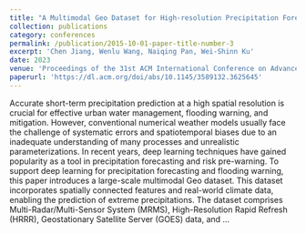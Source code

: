 ```yaml
---
title: "A Multimodal Geo Dataset for High-resolution Precipitation Forecasting"
collection: publications
category: conferences
permalink: /publication/2015-10-01-paper-title-number-3
excerpt: 'Chen Jiang, Wenlu Wang, Naiqing Pan, Wei-Shinn Ku'
date: 2023
venue: 'Proceedings of the 31st ACM International Conference on Advances in Geographic Information Systems'
paperurl: 'https://dl.acm.org/doi/abs/10.1145/3589132.3625645'
---
```


Accurate short-term precipitation prediction at a high spatial resolution is crucial for effective urban water management, flooding warning, and mitigation. However, conventional numerical weather models usually face the challenge of systematic errors and spatiotemporal biases due to an inadequate understanding of many processes and unrealistic parameterizations. In recent years, deep learning techniques have gained popularity as a tool in precipitation forecasting and risk pre-warning. To support deep learning for precipitation forecasting and flooding warning, this paper introduces a large-scale multimodal Geo dataset. This dataset incorporates spatially connected features and real-world climate data, enabling the prediction of extreme precipitations. The dataset comprises Multi-Radar/Multi-Sensor System (MRMS), High-Resolution Rapid Refresh (HRRR), Geostationary Satellite Server (GOES) data, and …